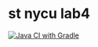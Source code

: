 # st nycu lab4
[![Java CI with Gradle](https://github.com/jimhsu919/st_nycu_lab4_309551025/actions/workflows/gradle.yml/badge.svg)](https://github.com/jimhsu919/st_nycu_lab4_309551025/actions/workflows/gradle.yml)
